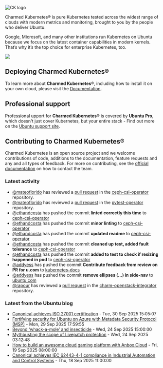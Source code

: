 ![CK logo](https://assets.ubuntu.com/v1/451d4cf4-Charmed+Kubernetes_RGB_onWhite_2022.svg)

Charmed Kubernetes® is pure Kubernetes tested across the widest range of clouds with modern metrics and monitoring, brought to you by the people who deliver Ubuntu.

Google, Microsoft, and many other institutions run Kubernetes on Ubuntu because we focus on the latest container capabilities in modern kernels. That’s why it’s the top choice for enterprise Kubernetes, too.

![](https://assets.ubuntu.com/v1/843c77b6-juju-at-a-glace.svg)

## Deploying Charmed Kubernetes®

To learn more about **Charmed Kubernetes**®, including how to install it on your own cloud, please visit the [Documentation][docs].

## Professional support

Professional upport for **Charmed Kubernetes**® is covered by **Ubuntu Pro**, which doesn't just cover Kubernetes, but your entire stack - Find out more on the [Ubuntu support site](https://ubuntu.com/support).

## Contributing to Charmed Kubernetes®

Charmed Kubernetes is an open source project and we welcome contributions of code, additions to the documentation, feature requests and any and all types of feedback. For more on contributing, see the [official documentation][get-in-touch] on how to contact the team.

<!-- LINKS -->
[docs]: https://ubuntu.com/kubernetes/docs
[get-in-touch]: https://ubuntu.com/kubernetes/docs/get-in-touch

### Latest activity

<!-- activity starts -->
 - [@mateoflorido](https://github.com/mateoflorido) has reviewed a [pull request](https://github.com/charmed-kubernetes/ceph-csi-operator/pull/53) in the [ceph-csi-operator](https://github.com/charmed-kubernetes/ceph-csi-operator) repository.
 - [@mateoflorido](https://github.com/mateoflorido) has reviewed a [pull request](https://github.com/charmed-kubernetes/pytest-operator/pull/155) in the [pytest-operator](https://github.com/charmed-kubernetes/pytest-operator) repository.
 - [@ethandcosta](https://github.com/ethandcosta) has pushed the commit **linted correctly this time** to [ceph-csi-operator](https://github.com/charmed-kubernetes/ceph-csi-operator)
 - [@ethandcosta](https://github.com/ethandcosta) has pushed the commit **minor linting** to [ceph-csi-operator](https://github.com/charmed-kubernetes/ceph-csi-operator)
 - [@ethandcosta](https://github.com/ethandcosta) has pushed the commit **updated readme** to [ceph-csi-operator](https://github.com/charmed-kubernetes/ceph-csi-operator)
 - [@ethandcosta](https://github.com/ethandcosta) has pushed the commit **cleaned up test, added fault tolerance** to [ceph-csi-operator](https://github.com/charmed-kubernetes/ceph-csi-operator)
 - [@ethandcosta](https://github.com/ethandcosta) has pushed the commit **added to test to check if resizing happened in pod** to [ceph-csi-operator](https://github.com/charmed-kubernetes/ceph-csi-operator)
 - [@addyess](https://github.com/addyess) has pushed the commit **Contribute feedback from review on PR for u.com** to [kubernetes-docs](https://github.com/charmed-kubernetes/kubernetes-docs)
 - [@addyess](https://github.com/addyess) has pushed the commit **remove ellipses (...) in side-nav** to [ubuntu.com](https://github.com/charmed-kubernetes/ubuntu.com)
 - [@rapour](https://github.com/rapour) has reviewed a [pull request](https://github.com/charmed-kubernetes/charm-openstack-integrator/pull/13) in the [charm-openstack-integrator](https://github.com/charmed-kubernetes/charm-openstack-integrator) repository.
<!-- activity ends -->

<!-- roadmap starts -->

<!-- roadmap ends -->

### Latest from the Ubuntu blog

<!-- blog starts -->
* [Canonical achieves ISO 27001 certification](https://ubuntu.com//blog/canonical-achieves-iso-27001-certification) - Tue, 30 Sep 2025 15:05:07 
* [Fortifying security for Ubuntu on Azure with Metadata Security Protocol (MSP)](https://ubuntu.com//blog/fortifying-security-ubuntu-azure-metadata-security-protocol-msp) - Mon, 29 Sep 2025 17:59:55 
* [Beyond ‘whack-a-mole’ and insecticide](https://ubuntu.com//blog/beyond-whack-a-mole-and-insecticide) - Wed, 24 Sep 2025 15:00:00 
* [Mythbusting the scope of Livepatch protection](https://ubuntu.com//blog/mythbusting-the-scope-of-livepatch-protection) - Wed, 24 Sep 2025 03:12:48 
* [How to build an awesome cloud gaming platform with Anbox Cloud](https://ubuntu.com//blog/how-to-build-an-awesome-cloud-gaming-platform-with-anbox-cloud) - Fri, 19 Sep 2025 08:00:00 
* [Canonical achieves IEC 62443-4-1 compliance in Industrial Automation and Control Systems](https://ubuntu.com//blog/canonical-iec-62443-4-1) - Thu, 18 Sep 2025 11:00:00 
<!-- blog ends -->
